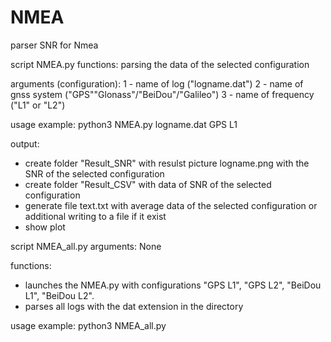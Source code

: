 # NMEA
parser SNR for Nmea

script NMEA.py 
functions: parsing the data of the selected configuration

arguments (configuration):
1 - name of log ("logname.dat")
2 - name of gnss system ("GPS""Glonass"/"BeiDou"/"Galileo")
3 - name of frequency ("L1" or "L2")

usage example: python3 NMEA.py logname.dat GPS L1

output:
- create folder "Result_SNR" with resulst picture logname.png with the SNR of the selected configuration
- create folder "Result_CSV" with data of SNR of the selected configuration
- generate file text.txt with average data of the selected configuration or additional writing to a file if it exist
- show plot


script NMEA_all.py 
arguments: None

functions:
- launches the NMEA.py with configurations "GPS L1", "GPS L2", "BeiDou L1", "BeiDou L2".
- parses all logs with the dat extension in the directory

usage example: python3 NMEA_all.py
